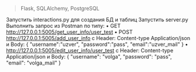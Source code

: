 > Flask, SQLAlchemy, PostgreSQL

Запустить interactions.py для создания БД и таблиц
Запустить server.py
Выполнить запрос из Postman по типу:
• GET http://127.0.0.1:5005/get_user_info/user_test
• POST http://127.0.0.1:5005/add_user_info c Header: Content-type Application/json и Body:
{
"username":"uzver",
"password":"pass",
"email":"uzver_mail"
}
• http://127.0.0.1:5005/edit_user_info/user_test c Header: Content-type Application/json и Body:
{
    "username": "volga",
    "password": "pass",
    "email": "volga_mail"
}
